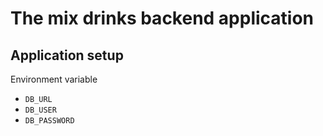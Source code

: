 # The mix drinks backend application

## Application setup

Environment variable

- `DB_URL`
- `DB_USER`
- `DB_PASSWORD`